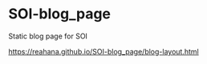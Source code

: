 # SOI-blog_page
Static blog page for SOI


https://reahana.github.io/SOI-blog_page/blog-layout.html
